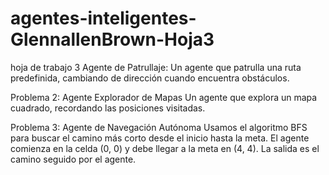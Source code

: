 # agentes-inteligentes-GlennallenBrown-Hoja3
hoja de trabajo 3
Agente de Patrullaje:
Un agente que patrulla una ruta predefinida, cambiando de dirección cuando encuentra obstáculos.

Problema 2: Agente Explorador de Mapas
Un agente que explora un mapa cuadrado, recordando las posiciones visitadas.

Problema 3: Agente de Navegación Autónoma
Usamos el algoritmo BFS para buscar el camino más corto desde el inicio hasta la meta.
El agente comienza en la celda (0, 0) y debe llegar a la meta en (4, 4).
La salida es el camino seguido por el agente.
